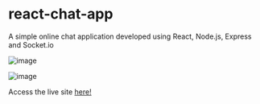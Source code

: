 # react-chat-app
A simple online chat application developed using React, Node.js, Express and Socket.io

![image](https://user-images.githubusercontent.com/50294661/126502777-8c1fb69a-c717-4f30-95ca-b86497ad6b01.png)

![image](https://user-images.githubusercontent.com/50294661/126502557-7183a278-77d2-4ba2-bf12-4034e4fff0df.png)

Access the live site [here!](https://rt-chatting-app.netlify.app/)
